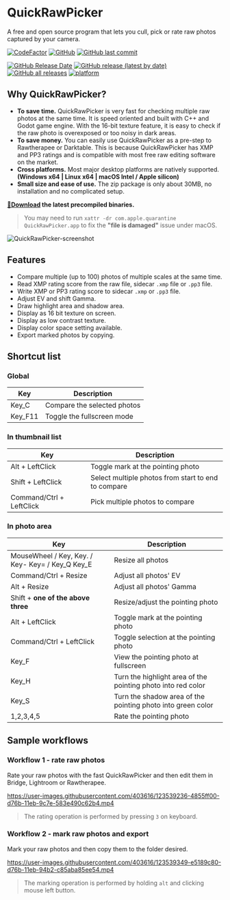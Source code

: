 # QuickRawPicker
A free and open source program that lets you cull, pick or rate raw photos captured by your camera.

[![CodeFactor](https://www.codefactor.io/repository/github/qdwang/quickrawpicker/badge)](https://www.codefactor.io/repository/github/qdwang/quickrawpicker)
[![GitHub](https://img.shields.io/badge/license-LGPL--2.1-yellow)](./LICENSE)
[![GitHub last commit](https://img.shields.io/github/last-commit/qdwang/QuickRawPicker)](#)

[![GitHub Release Date](https://img.shields.io/github/release-date/qdwang/QuickRawPicker)](https://github.com/qdwang/QuickRawPicker/releases)
[![GitHub release (latest by date)](https://img.shields.io/github/v/release/qdwang/QuickRawPicker)](https://github.com/qdwang/QuickRawPicker/releases)
[![GitHub all releases](https://img.shields.io/github/downloads/qdwang/QuickRawPicker/total)](https://github.com/qdwang/QuickRawPicker/releases)
[![platform](https://img.shields.io/badge/platform-win64%20%2F%20linux64%20%2F%20macOS%20universal-green)](#)


## Why QuickRawPicker?
* **To save time.** QuickRawPicker is very fast for checking multiple raw photos at the same time. It is speed oriented and built with C++ and Godot game engine. With the 16-bit texture feature, it is easy to check if the raw photo is overexposed or too noisy in dark areas.
* **To save money.** You can easily use QuickRawPicker as a pre-step to Rawtherapee or Darktable. This is because QuickRawPicker has XMP and PP3 ratings and is compatible with most free raw editing software on the market.
* **Cross platforms.** Most major desktop platforms are natively supported. **(Windows x64 | Linux x64 | macOS Intel / Apple silicon)**
* **Small size and ease of use.** The zip package is only about 30MB, no installation and no complicated setup.

**[🔽Download](https://github.com/qdwang/QuickRawPicker/releases/latest) the latest precompiled binaries.**
> You may need to run `xattr -dr com.apple.quarantine QuickRawPicker.app` to fix the **"file is damaged"** issue under macOS.

![QuickRawPicker-screenshot](https://user-images.githubusercontent.com/403616/122661158-f258e880-d1b9-11eb-9be0-6eb7c0e0175b.jpg)

## Features
* Compare multiple (up to 100) photos of multiple scales at the same time.
* Read XMP rating score from the raw file, sidecar `.xmp` file or `.pp3` file.
* Write XMP or PP3 rating score to sidecar `.xmp` or `.pp3` file.
* Adjust EV and shift Gamma.
* Draw highlight area and shadow area.
* Display as 16 bit texture on screen.
* Display as low contrast texture.
* Display color space setting available.
* Export marked photos by copying.

## Shortcut list

### Global
|Key|Description|
|---|-----------|
|Key_C|Compare the selected photos|
|Key_F11|Toggle the fullscreen mode|

### In thumbnail list
|Key|Description|
|---|-----------|
|Alt + LeftClick|Toggle mark at the pointing photo|
|Shift + LeftClick|Select multiple photos from start to end to compare|
|Command/Ctrl + LeftClick|Pick multiple photos to compare|

### In photo area
|Key|Description|
|---|-----------|
|MouseWheel / Key, Key. / Key- Key= / Key_Q Key_E|Resize all photos|
|Command/Ctrl + Resize|Adjust all photos' EV|
|Alt + Resize|Adjust all photos' Gamma|
|Shift + **one of the above three**|Resize/adjust the pointing photo|
|Alt + LeftClick|Toggle mark at the pointing photo|
|Command/Ctrl + LeftClick|Toggle selection at the pointing photo|
|Key_F|View the pointing photo at fullscreen|
|Key_H|Turn the highlight area of the pointing photo into red color|
|Key_S|Turn the shadow area of the pointing photo into green color|
|1,2,3,4,5|Rate the pointing photo|

## Sample workflows
### Workflow 1 - rate raw photos
Rate your raw photos with the fast QuickRawPicker and then edit them in Bridge, Lightroom or Rawtherapee.

https://user-images.githubusercontent.com/403616/123539236-4855ff00-d76b-11eb-9c7e-583e490c62b4.mp4

> The rating operation is performed by pressing `3` on keyboard.

### Workflow 2 - mark raw photos and export
Mark your raw photos and then copy them to the folder desired.

https://user-images.githubusercontent.com/403616/123539349-e5189c80-d76b-11eb-94b2-c85aba85ee54.mp4

> The marking operation is performed by holding `alt` and clicking mouse left button.
